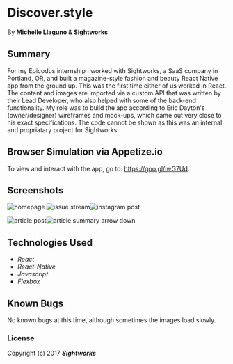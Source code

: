 # Discover.style
By **Michelle Llaguno & Sightworks**


## Summary
For my Epicodus internship I worked with Sightworks, a SaaS company in Portland, OR, and built a magazine-style fashion and beauty React Native app from the ground up. This was the first time either of us worked in React. The content and images are imported via a custom API that was written by their Lead Developer, who also helped with some of the back-end functionality. My role was to build the app according to Eric Dayton's (owner/designer) wireframes and mock-ups, which came out very close to his exact specifications. The code cannot be shown as this was an internal and propriatary project for Sightworks.  

## Browser Simulation via Appetize.io
To view and interact with the app, go to: https://goo.gl/iwG7Ud.

## Screenshots
![homepage](https://user-images.githubusercontent.com/22741694/31693472-a49f76a0-b353-11e7-89bc-3b73e6db5f4a.jpg)
![issue stream](https://user-images.githubusercontent.com/22741694/31693373-1b6903c4-b353-11e7-9b2d-0009283e3e8b.jpg)![instagram post](https://user-images.githubusercontent.com/22741694/31693427-5d6aaa66-b353-11e7-8df1-4973b946fdb8.jpg)

![article post](https://user-images.githubusercontent.com/22741694/31693395-350c50ce-b353-11e7-8686-c3ea06188598.jpg)![article summary arrow down](https://user-images.githubusercontent.com/22741694/31693420-5106165c-b353-11e7-8190-7985b791108f.jpg)




## Technologies Used
* _React_
* _React-Native_
* _Javascript_
* _Flexbox_

## Known Bugs
No known bugs at this time, although sometimes the images load slowly. 

### License
Copyright (c) 2017 **_Sightworks_**
